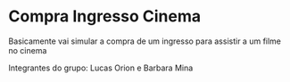 # Compra Ingresso Cinema

Basicamente vai simular a compra de um ingresso para assistir a um filme no cinema







Integrantes do grupo: Lucas Orion e Barbara Mina
